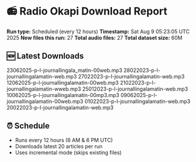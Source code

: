 # 📻 Radio Okapi Download Report

**Run type:** Scheduled (every 12 hours)
**Timestamp:** Sat Aug  9 05:23:05 UTC 2025
**New files this run:** 27
**Total audio files:** 27
**Total dataset size:** 60M

## 🆕 Latest Downloads
23062025-p-l-journallingala_matin-00web.mp3
28022023-p-l-journallingalamatin-web.mp3
27022023-p-l-journallingalamatin-web.mp3
12062025-p-l-journallingalamatin-00web.mp3
21022023-p-l-journallingalamatin-wweb.mp3
25012023-p-l-journallingalamatin-web.mp3
10062025-p-l-journallingalamatin-00mp3.mp3
09062025-p-l-journallingalamatin-00web.mp3
01022023-p-l-journallingalamatin-web.mp3
20022023-p-l-journallingalamatin-web.mp3

## ⏰ Schedule
- Runs every 12 hours (6 AM & 6 PM UTC)
- Downloads latest 20 articles per run
- Uses incremental mode (skips existing files)
